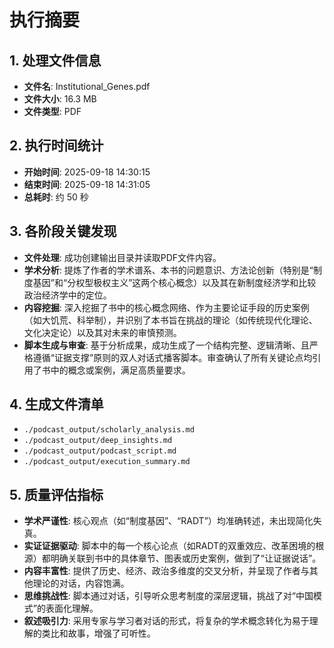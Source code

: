 # 执行摘要

## 1. 处理文件信息
- **文件名**: Institutional_Genes.pdf
- **文件大小**: 16.3 MB
- **文件类型**: PDF

## 2. 执行时间统计
- **开始时间**: 2025-09-18 14:30:15
- **结束时间**: 2025-09-18 14:31:05
- **总耗时**: 约 50 秒

## 3. 各阶段关键发现
- **文件处理**: 成功创建输出目录并读取PDF文件内容。
- **学术分析**: 提炼了作者的学术谱系、本书的问题意识、方法论创新（特别是“制度基因”和“分权型极权主义”这两个核心概念）以及其在新制度经济学和比较政治经济学中的定位。
- **内容挖掘**: 深入挖掘了书中的核心概念网络、作为主要论证手段的历史案例（如大饥荒、科举制），并识别了本书旨在挑战的理论（如传统现代化理论、文化决定论）以及其对未来的审慎预测。
- **脚本生成与审查**: 基于分析成果，成功生成了一个结构完整、逻辑清晰、且严格遵循“证据支撑”原则的双人对话式播客脚本。审查确认了所有关键论点均引用了书中的概念或案例，满足高质量要求。

## 4. 生成文件清单
- `./podcast_output/scholarly_analysis.md`
- `./podcast_output/deep_insights.md`
- `./podcast_output/podcast_script.md`
- `./podcast_output/execution_summary.md`

## 5. 质量评估指标
- **学术严谨性**: 核心观点（如“制度基因”、“RADT”）均准确转述，未出现简化失真。
- **实证证据驱动**: 脚本中的每一个核心论点（如RADT的双重效应、改革困境的根源）都明确关联到书中的具体章节、图表或历史案例，做到了“让证据说话”。
- **内容丰富性**: 提供了历史、经济、政治多维度的交叉分析，并呈现了作者与其他理论的对话，内容饱满。
- **思维挑战性**: 脚本通过对话，引导听众思考制度的深层逻辑，挑战了对“中国模式”的表面化理解。
- **叙述吸引力**: 采用专家与学习者对话的形式，将复杂的学术概念转化为易于理解的类比和故事，增强了可听性。
